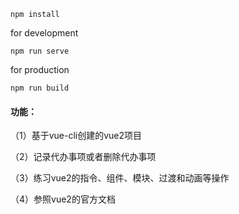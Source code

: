 ```
npm install
```

for development

```
npm run serve
```

for production

```
npm run build
```

#### 功能：

（1）基于vue-cli创建的vue2项目

（2）记录代办事项或者删除代办事项

（3）练习vue2的指令、组件、模块、过渡和动画等操作

（4）参照vue2的官方文档